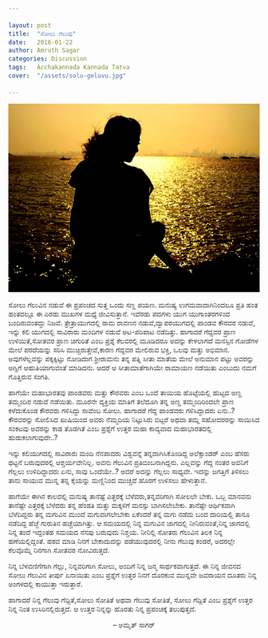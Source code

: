 ```yaml
---

layout: post
title:  "ಸೋಲು ಗೆಲುವು"
date:   2016-01-22
author: Amruth Sagar
categories: Discussion
tags:	Acchakannada Kannada Tatva
cover:  "/assets/solu-geluvu.jpg"

---
```

![solu-geluvu.jpg](/assets/solu-geluvu.jpg "solu-geluvu")

ಸೋಲು ಗೆಲುವಿನ ನಡುವೆ ಈ ಪ್ರಪಂಚದ ಸುತ್ತ ಒಂದು ಸಣ್ಣ ಪಯಣ. ಮನುಷ್ಯ ಉಗಮವಾದಾಗಿನಿಂದಲೂ ಪ್ರತಿ ಹಂತ ಹಂತದಲ್ಲೂ ಈ ಎರಡು ಮುಖಗಳ ಮಧ್ಯೆ ಜೀವಿಸುತ್ತಾನೆ. ಇವೆರಡು ಪದಗಳು ಯುಗ ಯುಗಾಂತರಗಳಿಂದ ಬಂದಿರುವಂತದ್ದು ನಿಜವೆ. ತ್ರೇತ್ರಾಯುಗದಲ್ಲಿ ರಾಮ ರಾವಣನ ನಡುವೆ,ದ್ವಾಪರಯುಗದಲ್ಲಿ ಪಾಂಡವ ಕೌರವರ ನಡುವೆ, ಇನ್ನು ಕಲಿ ಯುಗದಲ್ಲಿ ಸಾವಿರಾರು ಮಂದಿಗಳ ನಡುವೆ ಅಟ-ಪರಿಪಾಟ ನಡೆದಿತ್ತು. ಹಾಗಾದರೆ ಗೆದ್ದವರ ಪ್ರಾಣ ಉಳಿಯಿತೆ,ಸೋತವರ ಪ್ರಾಣ ಚಿಗುರಿತೆ ಎಂಬ ಪ್ರಶ್ನೆ ಕೆಲವರಲ್ಲಿ ಮೂಡಿದರೂ ಅದನ್ನು ಕೇಳಲಾಗದೆ ಮನಸ್ಸಿನ ಗೋಡೆಗಳ ಮೇಲೆ ಪರದೆಯನ್ನು ಸರಿಸಿ ಮುಚ್ಚಿರುತ್ತೇವೆ,ಕಾರಣ ಗೆದ್ದವರ ಮೇಲಿರುವ ಭಕ್ತಿ, ಒಲವು ಮತ್ತು ಅಭಿಮಾನ. ಅವುಗಳೆಲ್ಲವನ್ನು ಪಕ್ಕಕ್ಕಿಟ್ಟು ನೋಡಿದಾಗ ಶ್ರೀರಾಮನು ತನ್ನ ಪತ್ನಿ ಸೀತಾ ಮಾತೆಯ ಮೇಲೆ ಅನುಮಾನ ಪಟ್ಟು ಅವರನ್ನು ಅಗ್ನಿಗೆ ಆಹುತಿಯಾಗುವಂತೆ ಮಾಡಿದನು. ಆದರೆ ಆ ಸೀತಾಮಾತೆಗಾಗಿಯೇ ರಾಮಾಯಣ ನಡೆಯಿತು ಎಂಬುದು ನಮಗೆ ಗೊತ್ತಿರುವ ಸಂಗತಿ.

ಹಾಗೆಯೇ ಮಹಾಭಾರತವು ಪಾಂಡವರು ಮತ್ತು ಕೌರವರು ಎಂಬ ಒಂದೆ ತಾಯಿಯ ಹೊಟ್ಟೆಯಲ್ಲಿ ಹುಟ್ಟದ ಅಣ್ಣ ತಮ್ಮಂದಿರ ನಡುವೆ ನಡೆಯಿತು. ಮೂರನೇ ವ್ಯಕ್ತಿಯ ಮಾತಿಗೆ ತಲೆದೂಗಿ ತನ್ನ ಅಣ್ಣ ತಮ್ಮಂದಿರಿಂದಲೇ ಪ್ರಾಣ ಕಳೆದುಕೊಂಡ ಕೌರವರು ಗಳಿಸಿದ್ದು ಸಾವೆಂಬ ಸೋಲು. ಹಾಗಾದರೆ ಗೆದ್ದ ಪಾಂಡವರು ಗಳಿಸಿದ್ದಾದರು ಏನು..? ಕೌರವರನ್ನು ಸೋಲಿಸಿದ ಖುಷಿಯಿಂದ ಅವರು ನೆಮ್ಮದಿಯ ನಿಟ್ಟುಸಿರು ಬಿಟ್ಟರೆ ಅಥವಾ ತಮ್ನ ಸಹೋದರರನ್ನು ಸಾಯಿಸಿದ ಸಂಕಟವು ಅವರನ್ನು ಕಾಡ ತೊಡಗಿತೆ ಎಂಬ ಪ್ರಶ್ನೆಗೆ ಉತ್ತರ ಮಹಾ ಕಾವ್ಯವಾದ ಮಹಾಭಾರತದಲ್ಲಿ ಹುಡುಕಲಾಗುವುದೇ..?

ಇನ್ನು ಕಲಿಯುಗದಲ್ಲಿ ಸಾವಿರಾರು ಮಂದಿ ನೆನಪಾದರು ವಿಶ್ವವನ್ನೆ ತನ್ನದಾಗಿಸಿಕೊಂಡಿದ್ದ ಅಲೆಕ್ಸಾಂಡರ್ ಎಂಬ ಹೆಸರು ಥಟ್ಟನೆ ಬರುವುದರಲ್ಲಿ ಆಶ್ಚರ್ಯವೇನಿಲ್ಲ. ಅವನು ಗೆಲುವಿನ ಪ್ರತಿಬಿಂಬನಾಗಿದ್ದನು. ಎಲ್ಲವನ್ನು ಗೆದ್ದ ನಂತರ ಅವನಿಗೆ ಗೆಲ್ಲಲು ಉಳಿದಿದ್ದಾದರು ಏನು, ಸಾವು ಒಂದೆಯೇ..? ಅದರೆ ಅದನ್ನು ಗೆಲ್ಲಲು ಸಾಧ್ಯವೇ. ಇದನ್ನು ಜಗತ್ತಿಗೆ ತಿಳಿಸಲು ತಾನು ಸಾಯುವ ಮುನ್ನ ತನ್ನ ಕೈಯನ್ನು ಮಣ್ಣಿನಿಂದ ಮುಚ್ಚದೆ ಹೊರಗೆ ಉಳಿಸಲು ಹೇಳುತ್ತಾನೆ.

ಹಾಗೆಯೇ ಈಗಿನ ಕಾಲದಲ್ಲಿ ಮನುಷ್ಯ ತಾನೆಷ್ಟೆ ಎತ್ತರಕ್ಕೆ ಬೆಳೆದರು,ತನ್ನವರಿಗಾಗಿ ಸೋಲಲೇ ಬೇಕು. ಒಬ್ಬ ಮಾನವನು ತಾನೆಷ್ಟೇ ಎತ್ತರಕ್ಕೆ ಬೆಳೆದರು ತನ್ನ ಹೆಂಡತಿ ಮತ್ತು ಮಕ್ಕಳಿಗೆ ಮನಸ್ಸು ಬಾಗಿಸಲೇಬೇಕು. ತಾನೆಷ್ಟೇ ಆರ್ಥಿಕವಾಗಿ ಬೆಳೆದಿದ್ದರು ತನ್ನ ಮಗುವಿನ ಮುಂದೆ ಮಗುವಾಗಲೇಬೇಕು ಏಕೆಂದರೆ ತನ್ನ ಮಗು ನಡೆದು ಬಂದ ದಾರಿಯಲ್ಲಿ ತಾನೂ ನಡೆದಿದ್ದ ಹೆಜ್ಜೆ ಗುರುತಿನ ಹಚ್ಚೆಯಾಗಿತ್ತು. ಆ ಸಮಯದಲ್ಲಿ ನಿನ್ನ ಮಗುವಿನ ಜಾಗದಲ್ಲಿ ನೀನಿರುವಂತೆ,ನಿನ್ನ ಜಾಗದಲ್ಲಿ ನಿನ್ನ ತಂದೆ ಇದ್ದಂತಹ ಸಮಯದ ನೆನಪು ಬರುವುದು ನಿಶ್ಚಯ. ನೀನಿಲ್ಲಿ ಸೋತರು ಗೆಲುವಿನ ತಿಲಕ ನಿನ್ನ ಹಣೆಯಲ್ಲಿದ್ದಂತೆ. ಹಠವ ಮಾಡಿ ನಿನಗೆ ಬೇಕಾದುದನ್ನು ಪಡೆಯುವುದರಲ್ಲಿ ನೀನು ಗೆಲುವು ಕಂಡರೆ, ಅದರಲ್ಲೇ ಕೆಲವೊಮ್ಮೆ ನಿನಗಾಗಿ ಸೋತವರ ನೋವಿರುತ್ತದೆ.

ನಿನ್ನ ಬೆಳವಣಿಗೆಗಾಗಿ ಗೆಲ್ಲು, ನಿನ್ನವರಿಗಾಗಿ ಸೋಲು, ಅಂದಿಗೆ ನಿನ್ನ ಜನ್ಮ ಸಾರ್ಥಕವಾಗುತ್ತದೆ. ಈ ನಿನ್ನ ಜೀವನದ ಸೋಲು ಗೆಲುವಿನ ತೀರ್ಪು ಏನಾಯಿತು ಎಂಬ ಪ್ರಶ್ನೆಗೆ ಉತ್ತರ ನಿನಗೆ ದೊರಕುವ ಮುನ್ನವೇ ಜವರಾಯನ ದೂತರು ನಿನ್ನ ಅಂಗಳದಲ್ಲಿ ಕಾಯುತ್ತಾ ಇರುತ್ತಾರೆ.

ಹಾಗಾದರೆ ನಿನ್ನ ಗೆಲುವು ಗೆದ್ದಿತೆ,ಸೋಲು ಸೋತಿತೆ ಅಥವಾ ಗೆಲುವು ಸೋತಿತೆ, ಸೋಲು ಗೆದ್ದಿತೆ ಎಂಬ ಪ್ರಶ್ನೆಗೆ ಉತ್ತರ ನಿನ್ನ ನಿಂತ ಉಸಿರಿನಲ್ಲಿರುತ್ತದೆ.
ಆ ಉತ್ತರ ನಿನ್ನನ್ನು ಹೊರತು ನಿನ್ನ ಪ್ರಪಂಚಕ್ಕೆ ತಲುಪುತ್ತದೆ.

<p align="center"> – ಅಮೃತ್ ಸಾಗರ್ </p>
